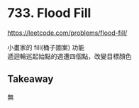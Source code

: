 # 733. Flood Fill

<https://leetcode.com/problems/flood-fill/>

小畫家的 fill(桶子圖案) 功能  
遞迴輪巡起始點的週遭四個點，改變目標顏色

## Takeaway

無
